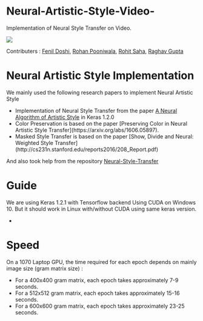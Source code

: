 # Neural-Artistic-Style-Video-
Implementation of Neural Style Transfer on Video.

![](https://github.com/feziodoshi/Neural-Artistic-Style-Video-/blob/master/video/neural_style_1.gif)

Contributers : [Fenil Doshi](https://github.com/feziodoshi), [Rohan Pooniwala](https://github.com/rohanpooniwala), [Rohit Saha](https://github.com/RohitSaha), [Raghav Gupta](https://github.com/raghavgupta0296)

# Neural Artistic Style Implementation

We mainly used the following research papers to implement Neural Artistic Style

<ul>
<li> Implementation of Neural Style Transfer from the paper <a href="http://arxiv.org/abs/1508.06576">A Neural Algorithm of Artistic Style</a> in Keras 1.2.0

<li> Color Preservation is based on the paper [Preserving Color in Neural Artistic Style Transfer](https://arxiv.org/abs/1606.05897).

<li> Masked Style Transfer is based on the paper [Show, Divide and Neural: Weighted Style Transfer](http://cs231n.stanford.edu/reports2016/208_Report.pdf)
</ul>

And also took help from the repository [Neural-Style-Transfer](https://github.com/titu1994/Neural-Style-Transfer/) 

# Guide

We are using Keras 1.2.1 with Tensorflow backend Using CUDA on Windows 10. But it should work in Linux with/without CUDA using same keras version.

<ul>
<li>
</ul>

# Speed
On a 1070 Laptop GPU, the time required for each epoch depends on mainly image size (gram matrix size) :

<ul>
<li>For a 400x400 gram matrix, each epoch takes approximately 7-9 seconds. 
<li>For a 512x512 gram matrix, each epoch takes approximately 15-16 seconds. 
<li>For a 600x600 gram matrix, each epoch takes approximately 23-25 seconds. 
</ul>
